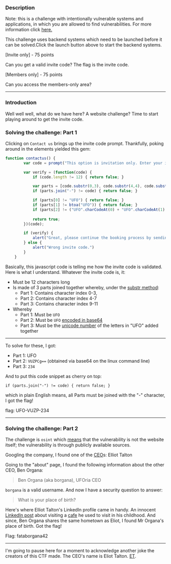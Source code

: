### Description

Note: this is a challenge with intentionally vulnerable systems and applications, in which you are allowed to find vulnerabilities. For more information click [here.](https://portal.hackazon.org/resources/security-policy.html)

This challenge uses backend systems which need to be launched before it can be solved.Click the launch button above to start the backend systems.

[Invite only] - 75 points

Can you get a valid invite code? The flag is the invite code.

[Members only] - 75 points

Can you access the members-only area?

---

### Introduction

Well well well, what do we have here? A website challenge? Time to start playing around to get the invite code.

### Solving the challenge: Part 1

Clicking on `Contact us` brings up the invite code prompt. Thankfully, poking around in the elements yielded this gem:

```javascript
function contactus() {
        var code = prompt("This option is invitation only. Enter your invite code:");

        var verify = (function(code) {
            if (code.length != 12) { return false; }

            var parts = [code.substr(0,3), code.substr(4,4), code.substr(9,3)];
            if (parts.join("-") != code) { return false; }

            if (parts[0] != "UFO") { return false; }
            if (parts[1] != btoa("UFO")) { return false; }
            if (parts[2] != ("UFO".charCodeAt(0) + "UFO".charCodeAt(1) + "UFO".charCodeAt(2))) { return false; }
   
            return true;
        })(code);

        if (verify) {
            alert("Great, please continue the booking process by sending us an email with your invitation code.")        
        } else {
            alert("Wrong invite code.")
        }
    }
```

Basically, this javascript code is telling me how the invite code is validated. Here is what I understand. Whatever the invite code is, it:

- Must be 12 characters long
- Is made of 3 parts joined together whereby, under the [substr method](https://www.w3schools.com/jsref/jsref_substr.asp):
    - Part 1: Contains character index 0-3,
    - Part 2: Contains character index 4-7
    - Part 3: Contains character index 9-11
- Whereby
    - Part 1: Must be `UFO`
    - Part 2: Must be `UFO` [encoded in base64](https://www.w3schools.com/jsref/met_win_btoa.asp)
    - Part 3: Must be the [unicode number](https://www.w3schools.com/jsref/jsref_charcodeat.asp) of the letters in "UFO" added together

---
To solve for these, I got:
- Part 1: UFO
- Part 2: `VUZPCg==` (obtained via base64 on the linux command line)
- Part 3: `234`

And to put this code snippet as cherry on top:

`if (parts.join("-") != code) { return false; }`

which in plain English means, all Parts must be joined with the "-" character, I got the flag!

flag: UFO-VUZP-234

---

### Solving the challenge: Part 2

The challenge is `osint` which [means](http://ctfacademy.net/osint/index.php) that the vulnerability is not the website itself; the vulnerability is through publicly available sources.

Googling the company, I found one of the [CEO](https://www.linkedin.com/in/elliot-talton/?originalSubdomain=nl)s: Elliot Talton

Going to the "about" page, I found the following information about the other CEO, Ben Organa:

> Ben Organa (aka borgana), UFOria CEO

`borgana` is a valid username. And now I have a security question to answer:

> What is your place of birth?

Here's where Elliot Talton's LinkedIn profile came in handy. An innocent [LinkedIn post](https://www.linkedin.com/feed/update/urn:li:activity:6811178494656057344/)  about visiting a [cafe](https://www.google.com/search?q=Lands+Huys+Caf%C3%A9&oq=Lands+Huys+Caf%C3%A9&aqs=chrome.0.69i59.135j0j1&sourceid=chrome&ie=UTF-8) he used to visit in his childhood. And since, Ben Organa shares the same hometown as Eliot, I found Mr Organa's place of birth. Got the flag!

Flag: fataborgana42

---

I'm going to pause here for a moment to acknowledge another joke the creators of this CTF made. The CEO's name is Eliot Talton. [ET](https://en.wikipedia.org/wiki/E.T._the_Extra-Terrestrial).
